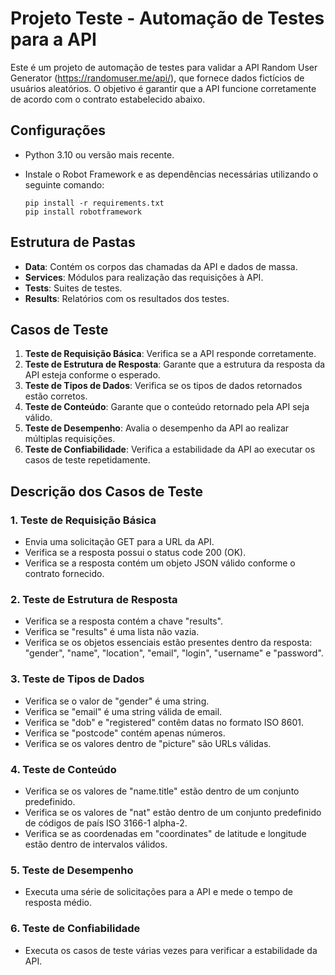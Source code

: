 # Projeto Teste - Automação de Testes para a API

Este é um projeto de automação de testes para validar a API Random User Generator (https://randomuser.me/api/), que fornece dados fictícios de usuários aleatórios. O objetivo é garantir que a API funcione corretamente de acordo com o contrato estabelecido abaixo.

## Configurações

- Python 3.10 ou versão mais recente.
- Instale o Robot Framework e as dependências necessárias utilizando o seguinte comando:

    ```
    pip install -r requirements.txt
    pip install robotframework
    ```

## Estrutura de Pastas

- **Data**: Contém os corpos das chamadas da API e dados de massa.
- **Services**: Módulos para realização das requisições à API.
- **Tests**: Suites de testes.
- **Results**: Relatórios com os resultados dos testes.

## Casos de Teste

1. **Teste de Requisição Básica**: Verifica se a API responde corretamente.
2. **Teste de Estrutura de Resposta**: Garante que a estrutura da resposta da API esteja conforme o esperado.
3. **Teste de Tipos de Dados**: Verifica se os tipos de dados retornados estão corretos.
4. **Teste de Conteúdo**: Garante que o conteúdo retornado pela API seja válido.
5. **Teste de Desempenho**: Avalia o desempenho da API ao realizar múltiplas requisições.
6. **Teste de Confiabilidade**: Verifica a estabilidade da API ao executar os casos de teste repetidamente.

## Descrição dos Casos de Teste

### 1. Teste de Requisição Básica

- Envia uma solicitação GET para a URL da API.
- Verifica se a resposta possui o status code 200 (OK).
- Verifica se a resposta contém um objeto JSON válido conforme o contrato fornecido.

### 2. Teste de Estrutura de Resposta

- Verifica se a resposta contém a chave "results".
- Verifica se "results" é uma lista não vazia.
- Verifica se os objetos essenciais estão presentes dentro da resposta: "gender", "name", "location", "email", "login", "username" e "password".

### 3. Teste de Tipos de Dados

- Verifica se o valor de "gender" é uma string.
- Verifica se "email" é uma string válida de email.
- Verifica se "dob" e "registered" contêm datas no formato ISO 8601.
- Verifica se "postcode" contém apenas números.
- Verifica se os valores dentro de "picture" são URLs válidas.

### 4. Teste de Conteúdo

- Verifica se os valores de "name.title" estão dentro de um conjunto predefinido.
- Verifica se os valores de "nat" estão dentro de um conjunto predefinido de códigos de país ISO 3166-1 alpha-2.
- Verifica se as coordenadas em "coordinates" de latitude e longitude estão dentro de intervalos válidos.

### 5. Teste de Desempenho

- Executa uma série de solicitações para a API e mede o tempo de resposta médio.

### 6. Teste de Confiabilidade

- Executa os casos de teste várias vezes para verificar a estabilidade da API.
